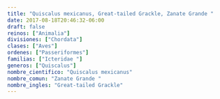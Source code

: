```yaml
---
title: "Quiscalus mexicanus, Great-tailed Grackle, Zanate Grande "
date: 2017-08-18T20:46:32-06:00
draft: false
reinos: ["Animalia"]
divisiones: ["Chordata"]
clases: ["Aves"]
ordenes: ["Passeriformes"]
familias: ["Icteridae "]
generos: ["Quiscalus"]
nombre_cientifico: "Quiscalus mexicanus"
nombre_comun: "Zanate Grande "
nombre_ingles: "Great-tailed Grackle"
---
```

